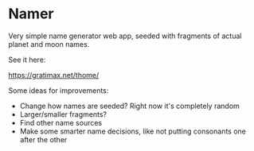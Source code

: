 # Namer

Very simple name generator web app, seeded with fragments of actual planet and moon names.

See it here:

https://gratimax.net/thome/

Some ideas for improvements:

- Change how names are seeded? Right now it's completely random
- Larger/smaller fragments?
- Find other name sources
- Make some smarter name decisions, like not putting consonants one after the other
